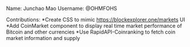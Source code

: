 Name: Junchao Mao Username: @OHMFOHS

Contributions: 
*Create CSS to mimic https://blockexplorer.one/markets UI
*Add CoinMarket component to display real time market performance of Bitcoin and other currencies
*Use RapidAPI-Coinranking to fetch coin market information and supply

